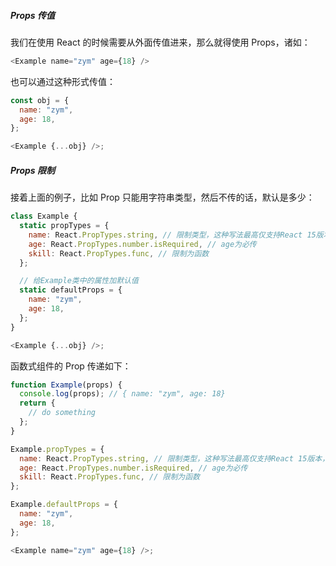 ##### Props 传值

我们在使用 React 的时候需要从外面传值进来，那么就得使用 Props，诸如：

```js
<Example name="zym" age={18} />
```

也可以通过这种形式传值：

```js
const obj = {
  name: "zym",
  age: 18,
};

<Example {...obj} />;
```

##### Props 限制

接着上面的例子，比如 Prop 只能用字符串类型，然后不传的话，默认是多少：

```js
class Example {
  static propTypes = {
    name: React.PropTypes.string, // 限制类型，这种写法最高仅支持React 15版本，16版本已经弃用
    age: React.PropTypes.number.isRequired, // age为必传
    skill: React.PropTypes.func, // 限制为函数
  };

  // 给Example类中的属性加默认值
  static defaultProps = {
    name: "zym",
    age: 18,
  };
}

<Example {...obj} />;
```

函数式组件的 Prop 传递如下：

```js
function Example(props) {
  console.log(props); // { name: "zym", age: 18}
  return {
    // do something
  };
}

Example.propTypes = {
  name: React.PropTypes.string, // 限制类型，这种写法最高仅支持React 15版本，16版本已经弃用
  age: React.PropTypes.number.isRequired, // age为必传
  skill: React.PropTypes.func, // 限制为函数
};

Example.defaultProps = {
  name: "zym",
  age: 18,
};

<Example name="zym" age={18} />;
```
